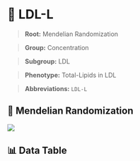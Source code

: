 # 🧪 LDL-L

> **Root:** Mendelian Randomization

> **Group:** Concentration  

> **Subgroup:** LDL

> **Phenotype:** Total-Lipids in LDL  

> **Abbreviations:** `LDL-L`

## 🧬 Mendelian Randomization  

<img src="/MR/Figures/Inverse/LDLhengxianL.png"/>


## 📊 Data Table


<CsvTableMRI src="/MR/Data/Inverse/LDLhengxianL.csv"/>

